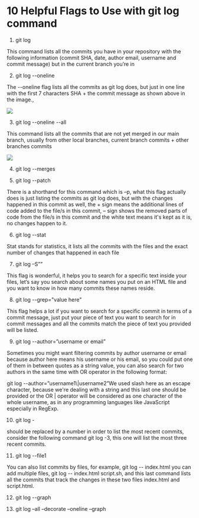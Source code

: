 # 10 Helpful Flags to Use with git log command

1. git log

<p>This command lists all the commits you have in your repository with the following information (commit SHA, date, author email, username and commit message) but in the current branch you’re in</p>

2. git log --oneline

<p>The --oneline flag lists all the commits as git log does, but just in one line with the first 7 characters SHA + the commit message as shown above in the image.,</p>
<img src="https://res.cloudinary.com/practicaldev/image/fetch/s--CGOeUo3d--/c_limit%2Cf_auto%2Cfl_progressive%2Cq_auto%2Cw_880/https://dev-to-uploads.s3.amazonaws.com/i/tnhnixwlt7rk81528ryb.JPG" />

3. git log --oneline --all
<p>This command lists all the commits that are not yet merged in our main branch, usually from other local branches, current branch commits + other branches commits</p>
<img src="https://res.cloudinary.com/practicaldev/image/fetch/s--P4GgUT1J--/c_limit%2Cf_auto%2Cfl_progressive%2Cq_auto%2Cw_880/https://dev-to-uploads.s3.amazonaws.com/i/7f39e2lpuq5gpkso2dc7.JPG"/>


4. git log --merges 

5. git log --patch
<p>There is a shorthand for this command which is –p, what this flag actually does is just listing the commits as git log does, but with the changes happened in this commit as well, the + sign means the additional lines of code added to the file/s in this commit, – sign shows the removed parts of code from the file/s in this commit and the white text means it's kept as it is, no changes happen to it.</p>

6. git log --stat
<p>Stat stands for statistics, it lists all the commits with the files and the exact number of changes that happened in each file</p>

7. git log –S”<string>”
<p>This flag is wonderful, it helps you to search for a specific text inside your files, let’s say you search about some names you put on an HTML file and you want to know in how many commits these names reside.</p>

8. git log --grep="value here"
<p>This flag helps a lot if you want to search for a specific commit in terms of a commit message, just put your piece of text you want to search for in commit messages and all the commits match the piece of text you provided will be listed.</p>

9. git log --author=”username or email”
<p>Sometimes you might want filtering commits by author username or email because author here means his username or his email, so you could put one of them in between quotes as a string value, you can also search for two authors in the same time with OR operator in the following format:</p>
<p>git log --author=”username1\|username2”</p.
<p>We used slash here as an escape character, because we're dealing with a string and this last one should be provided or the OR | operator will be considered as one character of the whole username, as in any programming languages like JavaScript especially in RegExp.</p>

10. git log -<n>
<p>should be replaced by a number in order to list the most recent commits, consider the following command git log -3, this one will list the most three recent commits.</p>

11. git log --file1
<p>You can also list commits by files, for example, git log -- index.html you can add multiple files, git log -- index.html script.sh, and this last command lists all the commits that track the changes in these two files index.html and script.html.</p>

12. git  log --graph

13. git log –all –decorate –oneline –graph
